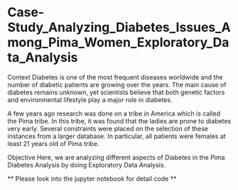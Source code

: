 # Case-Study_Analyzing_Diabetes_Issues_Among_Pima_Women_Exploratory_Data_Analysis

Context
Diabetes is one of the most frequent diseases worldwide and the number of diabetic patients are growing over the years. The main cause of diabetes remains unknown, yet scientists believe that both genetic factors and environmental lifestyle play a major role in diabetes.

A few years ago research was done on a tribe in America which is called the Pima tribe. In this tribe, it was found that the ladies are prone to diabetes very early. Several constraints were placed on the selection of these instances from a larger database. In particular, all patients were females at least 21 years old of Pima tribe.

Objective
Here, we are analyzing different aspects of Diabetes in the Pima Diabetes Analysis by doing Exploratory Data Analysis.


** Please look into the jupyter notebook for detail code **
